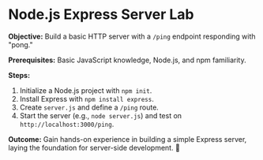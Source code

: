 # Node.js Express Server Lab

**Objective:** Build a basic HTTP server with a `/ping` endpoint responding with "pong."

**Prerequisites:** Basic JavaScript knowledge, Node.js, and npm familiarity.

**Steps:**
1. Initialize a Node.js project with `npm init`.
2. Install Express with `npm install express`.
3. Create `server.js` and define a `/ping` route.
4. Start the server (e.g., `node server.js`) and test on `http://localhost:3000/ping`.

**Outcome:** Gain hands-on experience in building a simple Express server, laying the foundation for server-side development. 🚀
